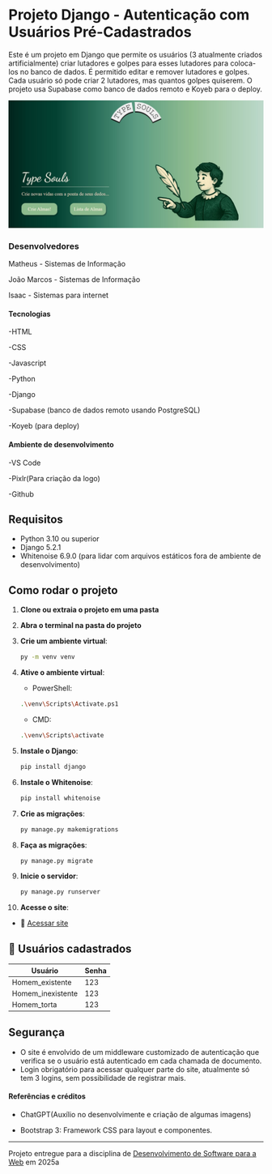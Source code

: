 # Projeto Django - Autenticação com Usuários Pré-Cadastrados

Este é um projeto em Django que permite os usuários (3 atualmente criados artificialmente) criar lutadores e golpes para esses lutadores para coloca-los no banco de dados. É permitido editar e remover lutadores e golpes. Cada usuário só pode criar 2 lutadores, mas quantos golpes quiserem.
O projeto usa Supabase como banco de dados remoto e Koyeb para o deploy.

![Screenshot do Site](projeto_lutadores/staticfiles/screenshot_typesouls.jpg "Screenshot do projeto")

### Desenvolvedores
Matheus - Sistemas de Informação

João Marcos - Sistemas de Informação

Isaac - Sistemas para internet

#### Tecnologias
-HTML

-CSS

-Javascript

-Python

-Django

-Supabase (banco de dados remoto usando PostgreSQL)

-Koyeb (para deploy)

#### Ambiente de desenvolvimento
-VS Code

-Pixlr(Para criação da logo)

-Github
  
##  Requisitos

- Python 3.10 ou superior
- Django 5.2.1
- Whitenoise 6.9.0 (para lidar com arquivos estáticos fora de ambiente de desenvolvimento)

##  Como rodar o projeto

1. **Clone ou extraia o projeto em uma pasta**
2. **Abra o terminal na pasta do projeto**
3. **Crie um ambiente virtual**:
   ```bash
   py -m venv venv
   ```
4. **Ative o ambiente virtual**:

   - PowerShell:
   ```bash
   .\venv\Scripts\Activate.ps1
   ```

   - CMD:
   ```bash
   .\venv\Scripts\activate
   ```

5. **Instale o Django**:
   ```bash
   pip install django
   ```
6. **Instale o Whitenoise**:
   ```bash
   pip install whitenoise
   ```

7. **Crie as migrações**:
   ```bash
   py manage.py makemigrations
   ```

7. **Faça as migrações**:
   ```bash
   py manage.py migrate
   ```

8. **Inicie o servidor**:
   ```bash
   py manage.py runserver
   ```

9. **Acesse o site**:
- 🔗 [Acessar site](https://yucky-noreen-sou-aluno-2ab614ec.koyeb.app)
## 👤 Usuários cadastrados

| Usuário             |Senha |
|---------------------|------|
| Homem_existente     | 123  |
| Homem_inexistente   | 123  |
| Homem_torta         | 123  |

##  Segurança

- O site é envolvido de um middleware customizado de autenticação que verifica se o usuário está autenticado em cada chamada de documento.
- Login obrigatório para acessar qualquer parte do site, atualmente só tem 3 logins, sem possibilidade de registrar mais.

#### Referências e créditos
- ChatGPT(Auxílio no desenvolvimente e criação de algumas imagens)

- Bootstrap 3: Framework CSS para layout e componentes.


---
Projeto entregue para a disciplina de [Desenvolvimento de Software para a Web](http://github.com/andreainfufsm/elc1090-2025a) em 2025a
